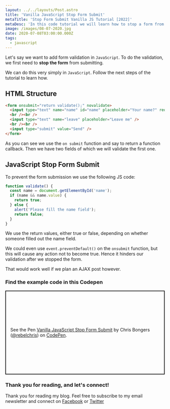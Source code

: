 ```yaml
---
layout: ../../layouts/Post.astro
title: 'Vanilla JavaScript Stop Form Submit'
metaTitle: 'Stop Form Submit Vanilla JS Tutorial [2022]'
metaDesc: 'In this code tutorial we will learn how to stop a form from submitting with pure Vanilla JavaScript.'
image: /images/08-07-2020.jpg
date: 2020-07-08T03:00:00.000Z
tags:
  - javascript
---
```


Let's say we want to add form validation in `JavaScript`. To do the validation, we first need to **stop the form** from submitting.

We can do this very simply in `JavaScript`. Follow the next steps of the tutorial to learn how.

## HTML Structure

```html
<form onsubmit="return validate();" novalidate>
  <input type="text" name="name" id="name" placeholder="Your name?" required />
  <br /><br />
  <input type="text" name="leave" placeholder="Leave me" />
  <br /><br />
  <input type="submit" value="Send" />
</form>
```

As you can see we use the `on submit` function and say to return a function callback.
Then we have two fields of which we will validate the first one.

## JavaScript Stop Form Submit

To prevent the form submission we use the following JS code:

```js
function validate() {
  const name = document.getElementById('name');
  if (name && name.value) {
    return true;
  } else {
    alert('Please fill the name field');
    return false;
  }
}
```

We use the return values, either true or false, depending on whether someone filled out the name field.

We could even use `event.preventDefault()` on the `onsubmit` function, but this will cause any action not to become true. Hence it hinders our validation after we stopped the form.

That would work well if we plan an AJAX post however.

### Find the example code in this Codepen

<p class="codepen" data-height="265" data-theme-id="dark" data-default-tab="html,result" data-user="rebelchris" data-slug-hash="wvMmPgB" style="height: 265px; box-sizing: border-box; display: flex; align-items: center; justify-content: center; border: 2px solid; margin: 1em 0; padding: 1em;" data-pen-title="Vanilla JavaScript Stop Form Submit">
  <span>See the Pen <a href="https://codepen.io/rebelchris/pen/wvMmPgB">
  Vanilla JavaScript Stop Form Submit</a> by Chris Bongers (<a href="https://codepen.io/rebelchris">@rebelchris</a>)
  on <a href="https://codepen.io">CodePen</a>.</span>
</p>
<script async src="https://static.codepen.io/assets/embed/ei.js"></script>

### Thank you for reading, and let's connect!

Thank you for reading my blog. Feel free to subscribe to my email newsletter and connect on [Facebook](https://www.facebook.com/DailyDevTipsBlog) or [Twitter](https://twitter.com/DailyDevTips1)
